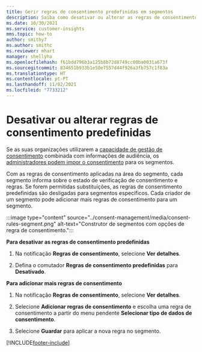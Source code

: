 ```yaml
---
title: Gerir regras de consentimento predefinidas em segmentos
description: Saiba como desativar ou alterar as regras de consentimento predefinidas se as substituições estiverem ativadas.
ms.date: 10/30/2021
ms.service: customer-insights
mms.topic: how-to
author: smithy7
ms.author: smithc
ms.reviewer: mhart
manager: shellyha
ms.openlocfilehash: f61bdd796b3a125b8b72d8749cc00ba0031a673f
ms.sourcegitcommit: 834651b933b1e50e7557d44f926a3fb757c1f83a
ms.translationtype: HT
ms.contentlocale: pt-PT
ms.lasthandoff: 11/02/2021
ms.locfileid: "7733212"
---
```

# <a name="disable-or-change-default-consent-rules"></a>Desativar ou alterar regras de consentimento predefinidas

Se as suas organizações utilizarem a [capacidade de gestão de consentimento](../consent-management/overview.md) combinada com informações de audiência, os [administradores podem impor o consentimento](activate-consent.md) para os segmentos. 

Com as regras de consentimento aplicadas na área do segmento, cada segmento informa sobre o estado de verificação de consentimento e regras. Se forem permitidas substituições, as regras de consentimento predefinidas são desligadas para segmentos específicos. Cada criador de um segmento pode adicionar mais regras de consentimento para um segmento. 

:::image type="content" source="../consent-management/media/consent-rules-segment.png" alt-text="Construtor de segmentos com opções de regra de consentimento.":::

**Para desativar as regras de consentimento predefinidas**

1. Na notificação **Regras de consentimento**, selecione **Ver detalhes**. 

1. Defina o comutador **Regras de consentimento predefinidas** para **Desativado**.

**Para adicionar mais regras de consentimento**

1. Na notificação **Regras de consentimento**, selecione **Ver detalhes**. 

1. Selecione **Adicionar regras de consentimento** e escolha uma regra de consentimento a partir do menu pendente **Selecionar tipo de dados de consentimento**.

1. Selecione **Guardar** para aplicar a nova regra no segmento.

[!INCLUDE[footer-include](../includes/footer-banner.md)] 

